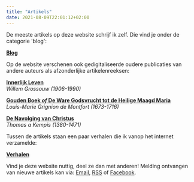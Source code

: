 ```yaml
---
title: "Artikels"
date: 2021-08-09T22:01:12+02:00
---
```



De meeste artikels op deze website schrijf ik zelf. Die vind je onder de categorie 'blog': 

**[Blog](/categories/blog)**

Op de website verschenen ook gedigitaliseerde oudere publicaties van andere auteurs als afzonderlijke artikelenreeksen:

**[Innerlijk Leven](/categories/innerlijk-leven)**  
*Willem Grossouw (1906-1990)*

**[Gouden Boek *of* De Ware Godsvrucht tot de Heilige Maagd Maria](/categories/gouden-boek)**  
*Louis-Marie Grignion de Montfort (1673-1716)*

**[De Navolging van Christus](/categories/navolging-van-christus)**  
*Thomas a Kempis (1380-1471)*


Tussen de artikels staan een paar verhalen die ik vanop het internet verzamelde:

**[Verhalen](/categories/verhalen)**

Vind je deze website nuttig, deel ze dan met anderen! Melding ontvangen van nieuwe artikels kan via: [Email](https://eepurl.com/9P0gP), [RSS](/index.xml) of [Facebook](https://www.facebook.com/alledaagsgeloven/).

